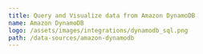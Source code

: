 ```yaml
---
title: Query and Visualize data from Amazon DynamoDB
name: Amazon DynamoDB
logo: /assets/images/integrations/dynamodb_sql.png
path: /data-sources/amazon-dynamodb
---
```

